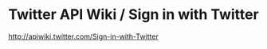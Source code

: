 <!--
id: 172809667
link: http://kevinisom.info/post/172809667/twitter-api-wiki-sign-in-with-twitter
slug: twitter-api-wiki-sign-in-with-twitter
date: Thu Aug 27 2009 19:32:26 GMT+1200 (NZST)
raw: {"blog_name":"kevinisom","id":172809667,"post_url":"http://kevinisom.info/post/172809667/twitter-api-wiki-sign-in-with-twitter","slug":"twitter-api-wiki-sign-in-with-twitter","type":"link","date":"2009-08-27 07:32:26 GMT","timestamp":1251358346,"state":"published","format":"html","reblog_key":"FAeeMh4v","tags":[],"short_url":"http://tmblr.co/Zw68YyAJDt3","highlighted":[],"feed_item":"http://apiwiki.twitter.com/Sign-in-with-Twitter","from_feed_id":"650234","note_count":0,"title":"Twitter API Wiki / Sign in with Twitter","url":"http://apiwiki.twitter.com/Sign-in-with-Twitter","description":""}
publish: 2009-08-027
tags: 
title: Twitter API Wiki / Sign in with Twitter
-->


Twitter API Wiki / Sign in with Twitter
=======================================

<http://apiwiki.twitter.com/Sign-in-with-Twitter>

